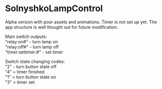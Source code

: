 # SolnyshkoLampControl
Alpha version with poor assets and animations. Timer is not set up yet. The app structure is well thought out for future modification.

Main switch outputs: <br>
  "relay:on#" - turn lamp on <br>
  "relay:off#" - turn lamp off<br>
  "timer:settimer:<seconds>#" - set timer<br>
  
Switch state changing codes:<br>
  "2" - turn button state off<br>
  "4" = timer finished<br>
  "1" = turn button state on<br>
  "3" = timer set<br>
